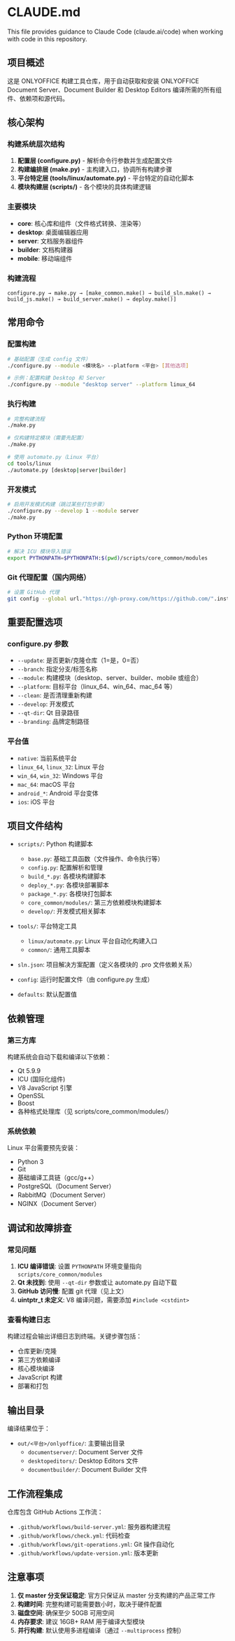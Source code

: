 # CLAUDE.md

This file provides guidance to Claude Code (claude.ai/code) when working with code in this repository.

## 项目概述

这是 ONLYOFFICE 构建工具仓库，用于自动获取和安装 ONLYOFFICE Document Server、Document Builder 和 Desktop Editors 编译所需的所有组件、依赖项和源代码。

## 核心架构

### 构建系统层次结构

1. **配置层 (configure.py)** - 解析命令行参数并生成配置文件
2. **构建编排层 (make.py)** - 主构建入口，协调所有构建步骤
3. **平台特定层 (tools/linux/automate.py)** - 平台特定的自动化脚本
4. **模块构建层 (scripts/)** - 各个模块的具体构建逻辑

### 主要模块

- **core**: 核心库和组件（文件格式转换、渲染等）
- **desktop**: 桌面编辑器应用
- **server**: 文档服务器组件
- **builder**: 文档构建器
- **mobile**: 移动端组件

### 构建流程

```
configure.py → make.py → [make_common.make() → build_sln.make() → build_js.make() → build_server.make() → deploy.make()]
```

## 常用命令

### 配置构建

```bash
# 基础配置（生成 config 文件）
./configure.py --module <模块名> --platform <平台> [其他选项]

# 示例：配置构建 Desktop 和 Server
./configure.py --module "desktop server" --platform linux_64
```

### 执行构建

```bash
# 完整构建流程
./make.py

# 仅构建特定模块（需要先配置）
./make.py

# 使用 automate.py（Linux 平台）
cd tools/linux
./automate.py [desktop|server|builder]
```

### 开发模式

```bash
# 启用开发模式构建（跳过某些打包步骤）
./configure.py --develop 1 --module server
./make.py
```

### Python 环境配置

```bash
# 解决 ICU 模块导入错误
export PYTHONPATH=$PYTHONPATH:$(pwd)/scripts/core_common/modules
```

### Git 代理配置（国内网络）

```bash
# 设置 GitHub 代理
git config --global url."https://gh-proxy.com/https://github.com/".insteadOf https://github.com/
```

## 重要配置选项

### configure.py 参数

- `--update`: 是否更新/克隆仓库（1=是，0=否）
- `--branch`: 指定分支/标签名称
- `--module`: 构建模块（desktop、server、builder、mobile 或组合）
- `--platform`: 目标平台（linux_64、win_64、mac_64 等）
- `--clean`: 是否清理重新构建
- `--develop`: 开发模式
- `--qt-dir`: Qt 目录路径
- `--branding`: 品牌定制路径

### 平台值

- `native`: 当前系统平台
- `linux_64`, `linux_32`: Linux 平台
- `win_64`, `win_32`: Windows 平台
- `mac_64`: macOS 平台
- `android_*`: Android 平台变体
- `ios`: iOS 平台

## 项目文件结构

- `scripts/`: Python 构建脚本
  - `base.py`: 基础工具函数（文件操作、命令执行等）
  - `config.py`: 配置解析和管理
  - `build_*.py`: 各模块构建脚本
  - `deploy_*.py`: 各模块部署脚本
  - `package_*.py`: 各模块打包脚本
  - `core_common/modules/`: 第三方依赖模块构建脚本
  - `develop/`: 开发模式相关脚本

- `tools/`: 平台特定工具
  - `linux/automate.py`: Linux 平台自动化构建入口
  - `common/`: 通用工具脚本

- `sln.json`: 项目解决方案配置（定义各模块的 .pro 文件依赖关系）
- `config`: 运行时配置文件（由 configure.py 生成）
- `defaults`: 默认配置值

## 依赖管理

### 第三方库

构建系统会自动下载和编译以下依赖：
- Qt 5.9.9
- ICU (国际化组件)
- V8 JavaScript 引擎
- OpenSSL
- Boost
- 各种格式处理库（见 scripts/core_common/modules/）

### 系统依赖

Linux 平台需要预先安装：
- Python 3
- Git
- 基础编译工具链（gcc/g++）
- PostgreSQL（Document Server）
- RabbitMQ（Document Server）
- NGINX（Document Server）

## 调试和故障排查

### 常见问题

1. **ICU 编译错误**: 设置 `PYTHONPATH` 环境变量指向 `scripts/core_common/modules`
2. **Qt 未找到**: 使用 `--qt-dir` 参数或让 automate.py 自动下载
3. **GitHub 访问慢**: 配置 git 代理（见上文）
4. **uintptr_t 未定义**: V8 编译问题，需要添加 `#include <cstdint>`

### 查看构建日志

构建过程会输出详细日志到终端。关键步骤包括：
- 仓库更新/克隆
- 第三方依赖编译
- 核心模块编译
- JavaScript 构建
- 部署和打包

## 输出目录

编译结果位于：
- `out/<平台>/onlyoffice/`: 主要输出目录
  - `documentserver/`: Document Server 文件
  - `desktopeditors/`: Desktop Editors 文件
  - `documentbuilder/`: Document Builder 文件

## 工作流程集成

仓库包含 GitHub Actions 工作流：
- `.github/workflows/build-server.yml`: 服务器构建流程
- `.github/workflows/check.yml`: 代码检查
- `.github/workflows/git-operations.yml`: Git 操作自动化
- `.github/workflows/update-version.yml`: 版本更新

## 注意事项

1. **仅 master 分支保证稳定**: 官方只保证从 master 分支构建的产品正常工作
2. **构建时间**: 完整构建可能需要数小时，取决于硬件配置
3. **磁盘空间**: 确保至少 50GB 可用空间
4. **内存要求**: 建议 16GB+ RAM 用于编译大型模块
5. **并行构建**: 默认使用多进程编译（通过 `--multiprocess` 控制）
